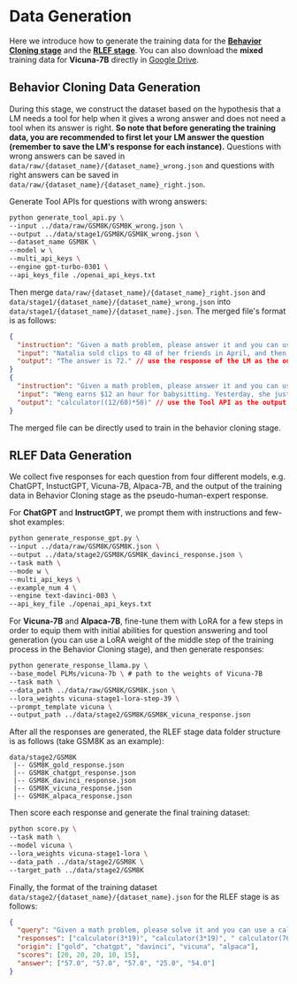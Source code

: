 # Data Generation

Here we introduce how to generate the training data for the **[Behavior Cloning stage](#-Behavior-Cloning)** and the **[RLEF stage](#-RLEF)**. You can also download the **mixed** training data for **Vicuna-7B** directly in [Google Drive]().

## Behavior Cloning Data Generation

During this stage, we construct the dataset based on the hypothesis that a LM needs a tool for help when it gives a wrong answer and does not need a tool when its answer is right. **So note that before generating the training data, you are recommended to first let your LM answer the question (remember to save the LM's response for each instance).** Questions with wrong answers can be saved in `data/raw/{dataset_name}/{dataset_name}_wrong.json` and questions with right answers can be saved in `data/raw/{dataset_name}/{dataset_name}_right.json`.

Generate Tool APIs for questions with wrong answers:

```bash
python generate_tool_api.py \
--input ../data/raw/GSM8K/GSM8K_wrong.json \
--output ../data/stage1/GSM8K/GSM8K_wrong.json \
--dataset_name GSM8K \
--model w \
--multi_api_keys \
--engine gpt-turbo-0301 \
--api_keys_file ./openai_api_keys.txt
```

Then merge `data/raw/{dataset_name}/{dataset_name}_right.json` and `data/stage1/{dataset_name}/{dataset_name}_wrong.json` into `data/stage1/{dataset_name}/{dataset_name}.json`. The merged file's format is as follows:

```json
{
  "instruction": "Given a math problem, please answer it and you can use a calculator for help.",
  "input": "Natalia sold clips to 48 of her friends in April, and then she sold half as many clips in May. How many clips did Natalia sell altogether in April and May?",
  "output": "The answer is 72." // use the response of the LM as the output directly for questions with right answers.
}
{
  "instruction": "Given a math problem, please answer it and you can use a calculator for help.",
  "input": "Weng earns $12 an hour for babysitting. Yesterday, she just did 50 minutes of babysitting. How much did she earn?",
  "output": "calculator((12/60)*50)" // use the Tool API as the output for questions with wrong answers.
}
```

The merged file can be directly used to train in the behavior cloning stage.

## RLEF Data Generation

We collect five responses for each question from four different models, e.g. ChatGPT, InstuctGPT, Vicuna-7B, Alpaca-7B, and the output of the training data in Behavior Cloning stage as the pseudo-human-expert response.

For **ChatGPT** and **InstructGPT**, we prompt them with instructions and few-shot examples:

```bash
python generate_response_gpt.py \
--input ../data/raw/GSM8K/GSM8K.json \
--output ../data/stage2/GSM8K/GSM8K_davinci_response.json \
--task math \
--mode w \
--multi_api_keys \
--example_num 4 \
--engine text-davinci-003 \
--api_key_file ./openai_api_keys.txt
```

For **Vicuna-7B** and **Alpaca-7B**, fine-tune them with LoRA for a few steps in order to equip them with initial abilities for question answering and tool generation (you can use a LoRA weight of the middle step of the training process in the Behavior Cloning stage), and then generate responses:

```bash
python generate_response_llama.py \
--base_model PLMs/vicuna-7b \ # path to the weights of Vicuna-7B
--task math \
--data_path ../data/raw/GSM8K/GSM8K.json \
--lora_weights vicuna-stage1-lora-step-39 \
--prompt_template vicuna \
--output_path ../data/stage2/GSM8K/GSM8K_vicuna_response.json
```

After all the responses are generated, the RLEF stage data folder structure is as follows (take GSM8K as an example):

```
data/stage2/GSM8K
 |-- GSM8K_gold_response.json
 |-- GSM8K_chatgpt_response.json
 |-- GSM8K_davinci_response.json
 |-- GSM8K_vicuna_response.json
 |-- GSM8K_alpaca_response.json
```

Then score each response and generate the final training dataset:

```bash
python score.py \
--task math \
--model vicuna \
--lora_weights vicuna-stage1-lora \
--data_path ../data/stage2/GSM8K \
--target_path ../data/stage2/GSM8K
```

Finally, the format of the training dataset `data/stage2/{dataset_name}/{dataset_name}.json` for the RLEF stage is as follows:

```json
{
  "query": "Given a math problem, please solve it and you can use a calculator for help.\nJean has three times as much money as Jane. They have a combined total of $76. How much money does Jean have?",
  "responses": ["calculator(3*19)", "calculator(3*19)", " calculator(76/4*3)", "Jean has $76 / 3 = $<<76/3=25>>25", "Jean has $54."],
  "origin": ["gold", "chatgpt", "davinci", "vicuna", "alpaca"],
  "scores": [20, 20, 20, 10, 15],
  "answer": ["57.0", "57.0", "57.0", "25.0", "54.0"]
}
```

